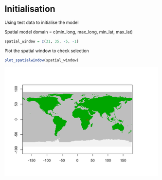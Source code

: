 # Initialisation

Using test data to initialise the model




Spatial model domain = c(min_long, max_long, min_lat, max_lat)

```r
spatial_window = c(31, 35, -5, -1)
```

Plot the spatial window to check selection

```r
plot_spatialwindow(spatial_window)
```

<img src="02-initialisation_files/figure-html/unnamed-chunk-2-1.png" width="672" />

